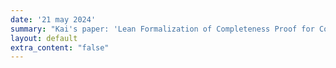 ```yaml
---
date: '21 may 2024'
summary: "Kai's paper: 'Lean Formalization of Completeness Proof for Coalition Logic with Common Knowledge' was accepted at ITP. Congrats to all the authors!"
layout: default
extra_content: "false"
---
```

